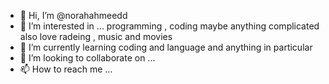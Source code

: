 - 👋 Hi, I’m @norahahmeedd
- 👀 I’m interested in ... programming , coding maybe anything complicated also love radeing , music and movies
- 🌱 I’m currently learning coding and language and anything in particular
- 💞️ I’m looking to collaborate on ...
- 📫 How to reach me ... 

<!---
norahahmeedd/norahahmeedd is a ✨ special ✨ repository because its `README.md` (this file) appears on your GitHub profile.
You can click the Preview link to take a look at your changes.
--->
